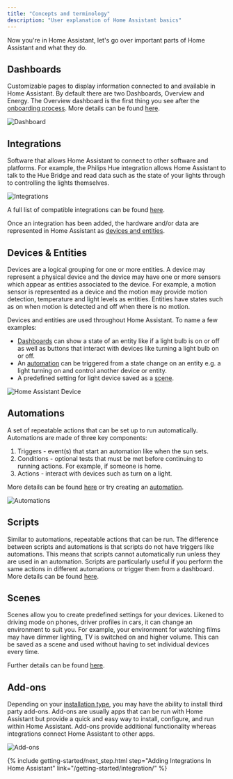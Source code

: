 ```yaml
---
title: "Concepts and terminology"
description: "User explanation of Home Assistant basics"
---
```

Now you're in Home Assistant, let's go over important parts of Home Assistant and what they do.

## Dashboards

Customizable pages to display information connected to and available in Home Assistant. By default there are two Dashboards, Overview and Energy. The Overview dashboard is the first thing you see after the [onboarding process](/getting-started/onboarding). More details can be found [here](/dashboards).

![Dashboard](/images/getting-started/lovelace.png)
## Integrations

Software that allows Home Assistant to connect to other software and platforms. For example, the Philips Hue integration allows Home Assistant to talk to the Hue Bridge and read data such as the state of your lights through to controlling the lights themselves.

![Integrations](/images/getting-started/integrations.png)

A full list of compatible integrations can be found [here](/integrations).

Once an integration has been added, the hardware and/or data are represented in Home Assistant as [devices and entities](#devices--entities).

## Devices & Entities

Devices are a logical grouping for one or more entities. A device may represent a physical device and the device may have one or more sensors which appear as entities associated to the device. For example, a motion sensor is represented as a device and the motion may provide motion detection, temperature and light levels as entities. Entities have states such as on when motion is detected and off when there is no motion.

Devices and entities are used throughout Home Assistant. To name a few examples:
* [Dashboards](#dashboards) can show a state of an entity like if a light bulb is on or off as well as buttons that interact with devices like turning a light bulb on or off.
* An [automation](#automations) can be triggered from a state change on an entity e.g. a light turning on and control another device or entity.
* A predefined setting for light device saved as a [scene](#scenes).

![Home Assistant Device](/images/getting-started/home-assistant-device.png)

## Automations

A set of repeatable actions that can be set up to run automatically. Automations are made of three key components:
1. Triggers - event(s) that start an automation like when the sun sets.
2. Conditions - optional tests that must be met before continuing to running actions. For example, if someone is home.
3. Actions - interact with devices such as turn on a light.

More details can be found [here](/docs/automation/basics/) or try creating an [automation](/getting-started/automation).

![Automations](/images/getting-started/automation-editor.png)

## Scripts

Similar to automations, repeatable actions that can be run. The difference between scripts and automations is that scripts do not have triggers like automations. This means that scripts cannot automatically run unless they are used in an automation. Scripts are particularly useful if you perform the same actions in different automations or trigger them from a dashboard. More details can be found [here](/integrations/script/).

## Scenes

Scenes allow you to create predefined settings for your devices. Likened to driving mode on phones, driver profiles in cars, it can change an environment to suit you. For example, your environment for watching films may have dimmer lighting, TV is switched on and higher volume. This can be saved as a scene and used without having to set individual devices every time.

Further details can be found [here](/integrations/scene/).

## Add-ons

Depending on your [installation type](/installation), you may have the ability to install third party add-ons. Add-ons are usually apps that can be run with Home Assistant but provide a quick and easy way to install, configure, and run within Home Assistant. Add-ons provide additional functionality whereas integrations connect Home Assistant to other apps.

![Add-ons](/images/getting-started/add-ons.png)

{% include getting-started/next_step.html step="Adding Integrations In Home Assistant" link="/getting-started/integration/" %}
